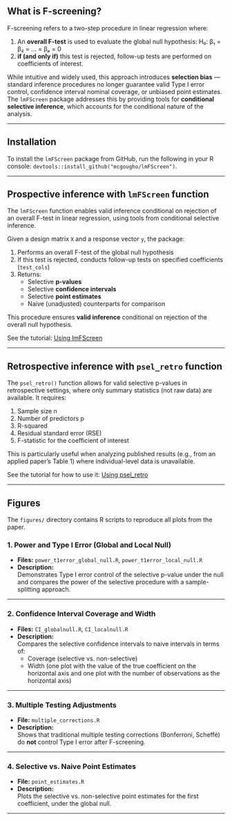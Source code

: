 
## What is F-screening?

F-screening refers to a two-step procedure in linear regression where:

1. An **overall F-test** is used to evaluate the global null hypothesis:
H₀: β₁ = β₂ = ... = βₚ = 0
2. **if (and only if)** this test is rejected, follow-up tests are performed on coefficients of interest.

While intuitive and widely used, this approach introduces **selection bias** — standard inference procedures no longer guarantee valid Type I error control, confidence interval nominal coverage, or unbiased point estimates. The `lmFScreen` package addresses this by providing tools for **conditional selective inference**, which accounts for the conditional nature of the analysis.

---

## Installation

To install the `lmFScreen` package from GitHub, run the following in your R console: `devtools::install_github("mcgougho/lmFScreen")`.

---

## Prospective inference with `lmFScreen` function

The `lmFScreen` function enables valid inference conditional on rejection of an overall F-test in linear regression, using tools from conditional selective inference.

Given a design matrix `X` and a response vector `y`, the package:

1. Performs an overall F-test of the global null hypothesis  
2. If this test is rejected, conducts follow-up tests on specified coefficients (`test_cols`) 
3. Returns:
   - Selective **p-values**
   - Selective **confidence intervals**
   - Selective **point estimates**
   - Naive (unadjusted) counterparts for comparison

This procedure ensures **valid inference** conditional on rejection of the overall null hypothesis. 

See the tutorial: [Using lmFScreen](articles/lmFScreen.html)

---

## Retrospective inference with `psel_retro` function

The `psel_retro()` function allows for valid selective p-values in retrospective settings, where only summary statistics (not raw data) are available. It requires:
1. Sample size n
2. Number of predictors p
3. R-squared
4. Residual standard error (RSE)
5. F-statistic for the coefficient of interest

This is particularly useful when analyzing published results (e.g., from an applied paper’s Table 1) where individual-level data is unavailable.

See the tutorial for how to use it: [Using psel_retro](articles/psel_retro.html)

---

## Figures

The `figures/` directory contains R scripts to reproduce all plots from the paper.

### 1. Power and Type I Error (Global and Local Null)
- **Files:** `power_t1error_global_null.R`, `power_t1error_local_null.R`
- **Description:**  
  Demonstrates Type I error control of the selective p-value under the null and compares the power of the selective procedure with a sample-splitting approach.

---

### 2. Confidence Interval Coverage and Width
- **Files:** `CI_globalnull.R`, `CI_localnull.R`
- **Description:**  
  Compares the selective confidence intervals to naive intervals in terms of:
  - Coverage (selective vs. non-selective)
  - Width (one plot with the value of the true coefficient on the horizontal axis and one plot with the number of observations as the horizontal axis)

---

### 3. Multiple Testing Adjustments
- **File:** `multiple_corrections.R`
- **Description:**  
  Shows that traditional multiple testing corrections (Bonferroni, Scheffé) do **not** control Type I error after F-screening.

---

### 4. Selective vs. Naive Point Estimates
- **File:** `point_estimates.R`
- **Description:**  
  Plots the selective vs. non-selective point estimates for the first coefficient, under the global null.

---
